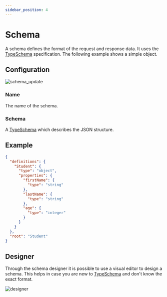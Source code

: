 ```yaml
---
sidebar_position: 4
---
```


# Schema

A schema defines the format of the request and response data. It uses the [TypeSchema] specification. The following
example shows a simple object.

## Configuration

![schema_update](/img/backend/api/schema_update.png)

### Name

The name of the schema.

### Schema

A [TypeSchema](https://typeschema.org/) which describes the JSON structure.

## Example

```json
{
  "definitions": {
    "Student": {
      "type": "object",
      "properties": {
        "firstName": {
          "type": "string"
        },
        "lastName": {
          "type": "string"
        },
        "age": {
          "type": "integer"
        }
      }
    }
  },
  "root": "Student"
}
```

## Designer

Through the schema designer it is possible to use a visual editor to design a
schema. This helps in case you are new to [TypeSchema](https://typeschema.org/)
and don't know the exact format.

![designer](/img/backend/api/schema/designer.png)


[TypeSchema]: https://typeschema.org/
